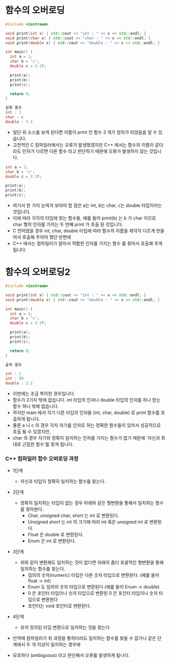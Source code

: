 # 함수의 오버로딩
```C++
#include <iostream>

void print(int x) { std::cout << "int : " << x << std::endl; }
void print(char x) { std::cout << "char : " << x << std::endl; }
void print(double x) { std::cout << "double : " << x << std::endl; }

int main() {
  int a = 1;
  char b = 'c';
  double c = 3.2f;

  print(a);
  print(b);
  print(c);

  return 0;
}

실행 결과
int : 1
char : c
double : 3.2
```
  * 일단 위 소스를 보게 된다면 이름이 print 인 함수 3 개가 정의가 되었음을 알 수 있습니다.
  * 고전적인 C 컴파일러에서는 오류가 발생했겠지만 C++ 에서는 함수의 이름이 같더라도 인자가 다르면 다른 함수 라고 판단하기 때문에 오류가 발생하지 않는 것입니다.

```C++
int a = 1;
char b = 'c';
double c = 3.2f;

print(a);
print(b);
print(c);
```
  * 여기서 한 가지 눈여겨 보아야 할 점은 a는 int, b는 char, c는 double 타입이라는 것입니다.
  * 이에 따라 각각의 타입에 맞는 함수들, 예를 들어 print(b) 는 b 가 char 이므로 char 형의 인자를 가지는 두 번째 print 가 호출 된 것입니다.
  * C 언어였을 경우 int, char, double 타입에 따라 함수의 이름을 제각각 다르게 만들어서 호출해 주어야 했던 반면에
  * C++ 에서는 컴파일러가 알아서 적합한 인자를 가지는 함수 를 찾아서 호출해 주게 됩니다.


# 함수의 오버로딩2

```C++
#include <iostream>

void print(int x) { std::cout << "int : " << x << std::endl; }
void print(double x) { std::cout << "double : " << x << std::endl; }

int main() {
  int a = 1;
  char b = 'c';
  double c = 3.2f;

  print(a);
  print(b);
  print(c);

  return 0;
}

출력 결과

int : 1
int : 99
double : 3.2
```

  * 이번에는 조금 특이한 경우입니다.
  * 함수가 2가지 밖에 없습니다. int 타입의 인자나 double 타입의 인자를 하나 받는 함수 하나 밖에 없습니다. 
  * 하지만 main 에서 각기 다른 타입의 인자들 (int, char, double) 로 print 함수를 호출하게 됩니다.
  * 물론 a 나 c 의 경우 각자 자기를 인자로 하는 정확한 함수들이 있어서 성공적으로 호출 될 수 있겠지만,
  * char 의 경우 자기와 정확히 일치하는 인자를 가지는 함수가 없기 때문에 '자신과 최대로 근접한 함수'를 찾게 됩니다.

### C++ 컴파일러 함수 오버로딩 과정
  * 1단계
    * 자신과 타입이 정확히 일치하는 함수를 찾는다.

  * 2단계
    * 정확히 일치하는 타입이 없는 경우 아래와 같은 형변환을 통해서 일치하는 함수를 찾아본다.
      * Char, unsigned char, short 는 int 로 변환된다.
      * Unsigned short 는 int 의 크기에 따라 int 혹은 unsigned int 로 변환된다.
      * Float 은 double 로 변환된다.
      * Enum 은 int 로 변환된다.

  * 3단계
    * 위와 같이 변환해도 일치하는 것이 없다면 아래의 좀더 포괄적인 형변환을 통해 일치하는 함수를 찾는다.
      * 임의의 숫자(numeric) 타입은 다른 숫자 타입으로 변환된다. (예를 들어 float -> int)
      * Enum 도 임의의 숫자 타입으로 변환된다 (예를 들어 Enum -> double)
      * 0 은 포인터 타입이나 숫자 타입으로 변환된 0 은 포인터 타입이나 숫자 타입으로 변환된다
      * 포인터는 void 포인터로 변환된다.

  * 4단계
    * 유저 정의된 타입 변환으로 일치하는 것을 찾는다

  * 만약에 컴파일러가 위 과정을 통하더라도 일치하는 함수를 찾을 수 없거나 같은 단계에서 두 개 이상이 일치하는 경우에
  * 모호하다 (ambiguous) 라고 판단해서 오류를 발생하게 됩니다.
